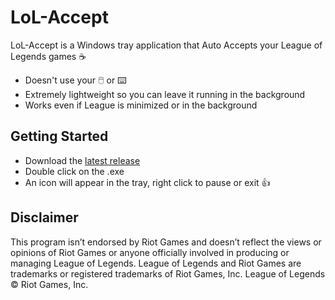 <h1>
  LoL-Accept
</h1>


LoL-Accept is a Windows tray application that Auto Accepts your League of Legends games ☕ </br>
- Doesn't use your 🖱️ or ⌨️
- Extremely lightweight so you can leave it running in the background
- Works even if League is minimized or in the background </br>

## Getting Started
- Download the [latest release](https://github.com/iholston/lol-play/releases)
- Double click on the .exe
- An icon will appear in the tray, right click to pause or exit 👍

## Disclaimer
This program isn’t endorsed by Riot Games and doesn’t reflect the views or opinions of Riot Games or anyone officially involved in producing or managing League of Legends. League of Legends and Riot Games are trademarks or registered trademarks of Riot Games, Inc. League of Legends © Riot Games, Inc.
